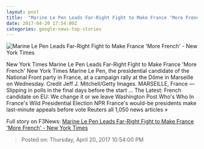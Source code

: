 ```yaml
---
layout: post
title:  "Marine Le Pen Leads Far-Right Fight to Make France 'More French' - New York Times"
date: 2017-04-20 17:54:00Z
categories: google-news-top-stories
---
```


![Marine Le Pen Leads Far-Right Fight to Make France 'More French' - New York Times](https://static01.nyt.com/images/2017/04/21/world/21lepen-2/21lepen-2-facebookJumbo.jpg)

New York Times Marine Le Pen Leads Far-Right Fight to Make France 'More French' New York Times Marine Le Pen, the presidential candidate of the National Front party in France, at a campaign rally at the Dôme in Marseille on Wednesday. Credit Jeff J. Mitchell/Getty Images. MARSEILLE, France — Slipping in polls in the final days before the start ... The Latest: French candidate on EU: We change it or we leave Washington Post Who's Who In France's Wild Presidential Election NPR France's would-be presidents make last-minute appeals before vote Reuters all 1,050 news articles »


Full story on F3News: [Marine Le Pen Leads Far-Right Fight to Make France 'More French' - New York Times](http://www.f3nws.com/n/KC3Yq)

> Posted on: Thursday, April 20, 2017 10:54:00 PM
